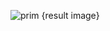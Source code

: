 ![prim {result image}](https://github.com/user-attachments/assets/cc42e89a-6043-47c8-b0f8-8d2de98ad8e2)
